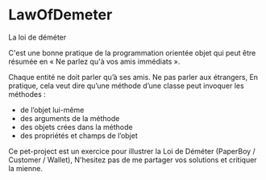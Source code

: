 # LawOfDemeter
La loi de déméter

C'est une bonne pratique de la programmation orientée objet qui peut être résumée en « Ne parlez qu'à vos amis immédiats ».

Chaque entité ne doit parler qu’à ses amis. Ne pas parler aux étrangers, En pratique, cela veut dire qu’une méthode d’une classe peut invoquer les méthodes :
 - de l’objet lui-même
 - des arguments de la méthode
 - des objets crées dans la méthode
 - des propriétés et champs de l’objet
 
Ce pet-project est un exercice pour illustrer la Loi de Déméter (PaperBoy / Customer / Wallet), N'hesitez pas de me partager vos solutions et critiquer la mienne.

 
 
